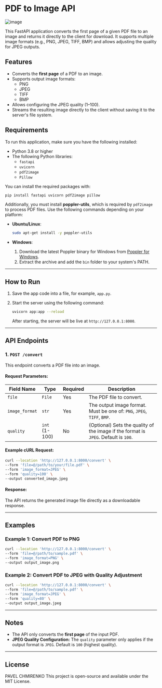 # PDF to Image API
![image](https://github.com/user-attachments/assets/dfcc1efa-4cf8-4719-bf91-0b89f8f60f69)


This FastAPI application converts the first page of a given PDF file to an image and returns it directly to the client for download. It supports multiple image formats (e.g., PNG, JPEG, TIFF, BMP) and allows adjusting the quality for JPEG outputs.

## Features

- Converts the **first page** of a PDF to an image.
- Supports output image formats:
  - PNG
  - JPEG
  - TIFF
  - BMP
- Allows configuring the JPEG quality (1–100).
- Streams the resulting image directly to the client without saving it to the server's file system.

## Requirements

To run this application, make sure you have the following installed:

- Python 3.8 or higher
- The following Python libraries:
  - `fastapi`
  - `uvicorn`
  - `pdf2image`
  - `Pillow`

You can install the required packages with:

```bash
pip install fastapi uvicorn pdf2image pillow
```

Additionally, you must install **poppler-utils**, which is required by `pdf2image` to process PDF files. Use the following commands depending on your platform:

- **Ubuntu/Linux**:
  ```bash
  sudo apt-get install -y poppler-utils
  ```

- **Windows**:
  1. Download the latest Poppler binary for Windows from [Poppler for Windows](http://blog.alivate.com.au/poppler-windows/).
  2. Extract the archive and add the `bin` folder to your system's PATH.

---

## How to Run

1. Save the app code into a file, for example, `app.py`.

2. Start the server using the following command:
   ```bash
   uvicorn app:app --reload
   ```

   After starting, the server will be live at `http://127.0.0.1:8000`.

---

## API Endpoints

### 1. `POST /convert`

This endpoint converts a PDF file into an image.


#### Request Parameters:
| Field Name     | Type        | Required | Description                                                                 |
| -------------- | ----------- | -------- | --------------------------------------------------------------------------- |
| `file`         | `File`      | Yes      | The PDF file to convert.                                                   |
| `image_format` | `str`       | Yes      | The output image format. Must be one of: `PNG`, `JPEG`, `TIFF`, `BMP`.      |
| `quality`      | `int` (1-100)| No       | (Optional) Sets the quality of the image if the format is `JPEG`. Default is `100`. |

#### Example cURL Request:
```bash
curl --location 'http://127.0.0.1:8000/convert' \
--form 'file=@/path/to/your/file.pdf' \
--form 'image_format=JPEG' \
--form 'quality=100' \
--output converted_image.jpeg
```

#### Response:
The API returns the generated image file directly as a downloadable response.

---

## Examples

### Example 1: Convert PDF to PNG
```bash
curl --location 'http://127.0.0.1:8000/convert' \
--form 'file=@/path/to/sample.pdf' \
--form 'image_format=PNG' \
--output output_image.png
```

### Example 2: Convert PDF to JPEG with Quality Adjustment
```bash
curl --location 'http://127.0.0.1:8000/convert' \
--form 'file=@/path/to/sample.pdf' \
--form 'image_format=JPEG' \
--form 'quality=80' \
--output output_image.jpeg
```

---

## Notes

- The API only converts the **first page** of the input PDF.
- **JPEG Quality Configuration:** The `quality` parameter only applies if the output format is `JPEG`. Default is `100` (highest quality).

---

## License
PAVEL CHMIRENKO
This project is open-source and available under the MIT License.

